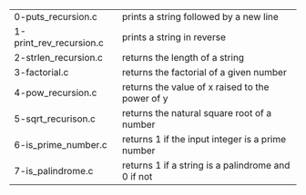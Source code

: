 <table>
<tr>
	<td>0-puts_recursion.c</td>
	<td>prints a string followed by a new line</td>
</tr>
<tr>
	<td>1-print_rev_recursion.c</td>
	<td>prints a string in reverse</td>
</tr>
<tr>
	<td>2-strlen_recursion.c</td>
	<td>returns the length of a string</td>
</tr>
<tr>
	<td>3-factorial.c</td>
	<td>returns the factorial of a given number</td>
</tr>
<tr>
	<td>4-pow_recursion.c</td>
	<td>returns the value of x raised to the power of y</td>
</tr>
<tr>
	<td>5-sqrt_recurison.c</td>
	<td>returns the natural square root of a number</td>
</tr>
<tr>
	<td>6-is_prime_number.c</td>
	<td>returns 1 if the input integer is a prime number</td>
</tr>
<tr>
	<td>7-is_palindrome.c</td>
	<td>returns 1 if a string is a palindrome and 0 if not</td>
</tr>
</table>
